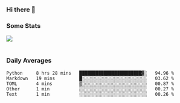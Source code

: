 ### Hi there 👋

<!--
**haruishi43/haruishi43** is a ✨ _special_ ✨ repository because its `README.md` (this file) appears on your GitHub profile.

Here are some ideas to get you started:

- 🔭 I’m currently working on ...
- 🌱 I’m currently learning ...
- 👯 I’m looking to collaborate on ...
- 🤔 I’m looking for help with ...
- 💬 Ask me about ...
- 📫 How to reach me: ...
- 😄 Pronouns: ...
- ⚡ Fun fact: ...
-->

### Some Stats
<div>
  <img align="center" src="https://github-readme-stats.vercel.app/api?username=haruishi43&count_private=true&show_icons=true" />
</div>

</br>

### Daily Averages

<!--START_SECTION:waka-->
```text
Python     8 hrs 28 mins   ███████████████████████▓░   94.96 % 
Markdown   19 mins         █░░░░░░░░░░░░░░░░░░░░░░░░   03.62 % 
TOML       4 mins          ▒░░░░░░░░░░░░░░░░░░░░░░░░   00.87 % 
Other      1 min           ░░░░░░░░░░░░░░░░░░░░░░░░░   00.27 % 
Text       1 min           ░░░░░░░░░░░░░░░░░░░░░░░░░   00.26 % 
```
<!--END_SECTION:waka-->
